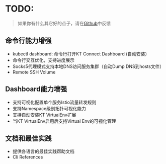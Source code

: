 # TODO:

> 如果你有什么其它好的点子，请在[Github](https://github.com/alibaba/kt-connect/issues/new?assignees=&labels=&template=feature_request.md&title=)中反馈

## 命令行能力增强

* kubectl dashboard: 命令行打开KT Connect Dashboard (自动安装）
* 命令行交互优化，支持进度展示
* Socks5代理模式支持本地DNS访问服务集群（自动Dump DNS到hosts文件）
* Remote SSH Volume

## Dashboard能力增强

* 支持可视化配置单个服务Istio流量转发规则
* 支持Namespace级别拓扑可视化能力
* 支持自动安装KT VirtualEnv扩展
* 当KT VirtualEnv启用后支持Virtual Env的可视化管理

## 文档和最佳实践

* 提供各语言的最佳实践帮助文档
* Cli References